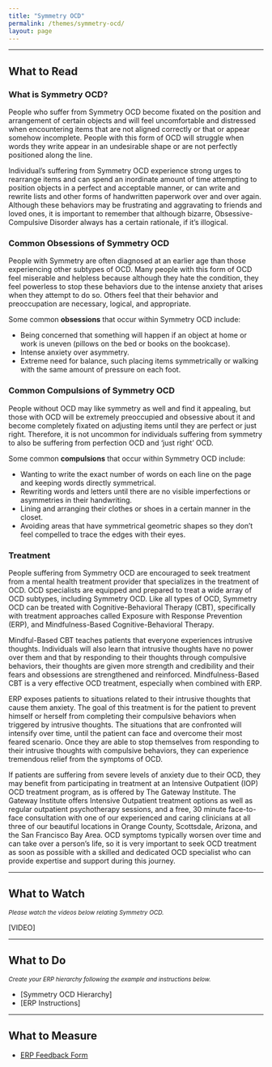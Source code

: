 ```yaml
---
title: "Symmetry OCD"
permalink: /themes/symmetry-ocd/
layout: page
---
```

- - - -

## What to Read
### What is Symmetry OCD?
People who suffer from Symmetry OCD become fixated on the position and arrangement of certain objects and will feel uncomfortable and distressed when encountering items that are not aligned correctly or that or appear somehow incomplete. People with this form of OCD will struggle when words they write appear in an undesirable shape or are not perfectly positioned along the line.

Individual’s suffering from Symmetry OCD experience strong urges to rearrange items and can spend an inordinate amount of time attempting to position objects in a perfect and acceptable manner, or can write and rewrite lists and other forms of handwritten paperwork over and over again. Although these behaviors may be frustrating and aggravating to friends and loved ones, it is important to remember that although bizarre, Obsessive-Compulsive Disorder always has a certain rationale, if it’s illogical.

### Common Obsessions of Symmetry OCD
People with Symmetry are often diagnosed at an earlier age than those experiencing other subtypes of OCD. Many people with this form of OCD feel miserable and helpless because although they hate the condition, they feel powerless to stop these behaviors due to the intense anxiety that arises when they attempt to do so. Others feel that their behavior and preoccupation are necessary, logical, and appropriate.

Some common **obsessions** that occur within Symmetry OCD include:
- Being concerned that something will happen if an object at home or work is uneven (pillows on the bed or books on the bookcase).
- Intense anxiety over asymmetry.
- Extreme need for balance, such placing items symmetrically or walking with the same amount of pressure on each foot.

### Common Compulsions of Symmetry OCD
People without OCD may like symmetry as well and find it appealing, but those with OCD will be extremely preoccupied and obsessive about it and become completely fixated on adjusting items until they are perfect or just right. Therefore, it is not uncommon for individuals suffering from symmetry to also be suffering from perfection OCD and ‘just right’ OCD.

Some common **compulsions** that occur within Symmetry OCD include:
- Wanting to write the exact number of words on each line on the page and keeping words directly symmetrical.
- Rewriting words and letters until there are no visible imperfections or asymmetries in their handwriting.
- Lining and arranging their clothes or shoes in a certain manner in the closet.
- Avoiding areas that have symmetrical geometric shapes so they don’t feel compelled to trace the edges with their eyes.

### Treatment
People suffering from Symmetry OCD are encouraged to seek treatment from a mental health treatment provider that specializes in the treatment of OCD.  OCD specialists are equipped and prepared to treat a wide array of OCD subtypes, including Symmetry OCD. Like all types of OCD, Symmetry OCD can be treated with Cognitive-Behavioral Therapy (CBT), specifically with treatment approaches called Exposure with Response Prevention (ERP), and Mindfulness-Based Cognitive-Behavioral Therapy.

Mindful-Based CBT teaches patients that everyone experiences intrusive thoughts. Individuals will also learn that intrusive thoughts have no power over them and that by responding to their thoughts through compulsive behaviors, their thoughts are given more strength and credibility and their fears and obsessions are strengthened and reinforced. Mindfulness-Based CBT is a very effective OCD treatment, especially when combined with ERP.

ERP exposes patients to situations related to their intrusive thoughts that cause them anxiety. The goal of this treatment is for the patient to prevent himself or herself from completing their compulsive behaviors when triggered by intrusive thoughts. The situations that are confronted will intensify over time, until the patient can face and overcome their most feared scenario. Once they are able to stop themselves from responding to their intrusive thoughts with compulsive behaviors, they can experience tremendous relief from the symptoms of OCD.

If patients are suffering from severe levels of anxiety due to their OCD, they may benefit from participating in treatment at an Intensive Outpatient (IOP) OCD treatment program, as is offered by The Gateway Institute. The Gateway Institute offers Intensive Outpatient treatment options as well as regular outpatient psychotherapy sessions, and a free, 30 minute face-to-face consultation with one of our experienced and caring clinicians at all three of our beautiful locations in Orange County, Scottsdale, Arizona, and the San Francisco Bay Area.  OCD symptoms typically worsen over time and can take over a person’s life, so it is very important to seek OCD treatment as soon as possible with a skilled and dedicated OCD specialist who can provide expertise and support during this journey.

- - - -

## What to Watch
<sup>*Please watch the videos below relating Symmetry OCD.*</sup>

[VIDEO]

- - - -

## What to Do
<sup>*Create your ERP hierarchy following the example and instructions below.*</sup>

- [Symmetry OCD Hierarchy]
- [ERP Instructions]

- - - -

## What to Measure
- <ins>[ERP Feedback Form](https://drive.google.com/file/d/1sV7AfEHtfEZfz-0nEUezAMLIThgSHe9u/view?usp=sharing)</ins>
